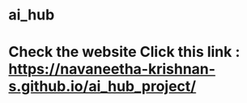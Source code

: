 # ai_hub 

# Check the website Click this link : https://navaneetha-krishnan-s.github.io/ai_hub_project/
